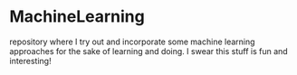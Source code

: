 # MachineLearning
repository where I try out and incorporate some machine learning approaches for the sake of learning and doing. I swear this stuff is fun and interesting!
